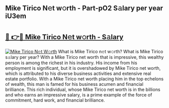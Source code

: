 ## Mike Tirico N𝚎t w𝚘rth - Part-pO2 S𝚊lary per year iU3em

# <h2><a href="http://gc00sx.nevu.top/?p=Mike+Tirico">🔗 👉🔴 Mike Tirico N𝚎t w𝚘rth - S𝚊lary</a></h2>

[![Mike Tirico N𝚎t W𝚘rth](https://i.imgur.com/Oavwk0R.jpeg)](http://gc00sx.nevu.top/?p=Mike+Tirico)
What is Mike Tirico n𝚎t w𝚘rth? What is Mike Tirico s𝚊lary per year?
With a Mike Tirico net worth that is impressive, this wealthy person is among the richest in his industry. His income from his employment is significant, but it is overshadowed by Mike Tirico net worth, which is attributed to his diverse business activities and extensive real estate portfolio. With a Mike Tirico net worth placing him in the top echelons of wealth, this man is famed for his business acumen and financial brilliance. This rich individual, whose Mike Tirico net worth is in the billions and who earns an impressive salary, is a prime example of the force of commitment, hard work, and financial brilliance.
